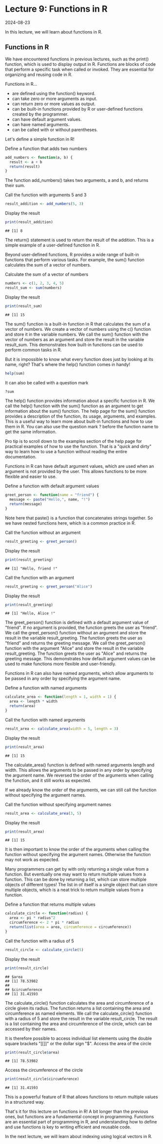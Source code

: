 # Lecture 9: Functions in R
2024-08-23

In this lecture, we will learn about functions in R.

## Functions in R

We have encountered functions in previous lectures, such as the print() function, which is used to display output in R.
Functions are blocks of code that perform a specific task when called or invoked.
They are essential for organizing and reusing code in R.

Functions in R...

- are defined using the function() keyword.
- can take zero or more arguments as input.
- can return zero or more values as output.
- can be built-in functions provided by R or user-defined functions created by the programmer.
- can have default argument values.
- can have named arguments.
- can be called with or without parentheses.

Let's define a simple function in R!

Define a function that adds two numbers


``` r
add_numbers <- function(a, b) {
  result <- a + b
  return(result)
}
```

The function add_numbers() takes two arguments, a and b, and returns their sum.

Call the function with arguments 5 and 3


``` r
result_addition <- add_numbers(5, 3)
```

Display the result


``` r
print(result_addition)
```

```
## [1] 8
```

The return() statement is used to return the result of the addition.
This is a simple example of a user-defined function in R.

Beyond user-defined functions, R provides a wide range of built-in functions that perform various tasks.
For example, the sum() function calculates the sum of a vector of numbers.

Calculate the sum of a vector of numbers


``` r
numbers <- c(1, 2, 3, 4, 5)
result_sum <- sum(numbers)
```

Display the result


``` r
print(result_sum)
```

```
## [1] 15
```

The sum() function is a built-in function in R that calculates the sum of a vector of numbers.
We create a vector of numbers using the c() function and store it in the variable numbers.
We call the sum() function with the vector of numbers as an argument and store the result in the variable result_sum.
This demonstrates how built-in functions can be used to perform common tasks in R.

But it is impossible to know what every function does just by looking at its name, right?
That's where the help() function comes in handy!


``` r
help(sum)
```

It can also be called with a question mark


``` r
?sum
```

The help() function provides information about a specific function in R.
We call the help() function with the sum() function as an argument to get information about the sum() function.
The help page for the sum() function provides a description of the function, its usage, arguments, and examples.
This is a useful way to learn more about built-in functions and how to use them in R.
You can also use the question mark ? before the function name to get the same information.

Pro tip is to scroll down to the examples section of the help page for practical examples of how to use the function.
That is a "quick and dirty" way to learn how to use a function without reading the entire documentation.

Functions in R can have default argument values, which are used when an argument is not provided by the user.
This allows functions to be more flexible and easier to use.

Define a function with default argument values


``` r
greet_person <- function(name = "friend") {
  message <- paste("Hello,", name, "!")
  return(message)
}
```

Note here that paste() is a function that concatenates strings together.
So we have nested functions here, which is a common practice in R.

Call the function without an argument


``` r
result_greeting <- greet_person()
```

Display the result


``` r
print(result_greeting)
```

```
## [1] "Hello, friend !"
```

Call the function with an argument


``` r
result_greeting <- greet_person("Alice")
```

Display the result


``` r
print(result_greeting)
```

```
## [1] "Hello, Alice !"
```

The greet_person() function is defined with a default argument value of "friend".
If no argument is provided, the function greets the user as "friend".
We call the greet_person() function without an argument and store the result in the variable result_greeting.
The function greets the user as "friend" and returns the greeting message.
We call the greet_person() function with the argument "Alice" and store the result in the variable result_greeting.
The function greets the user as "Alice" and returns the greeting message.
This demonstrates how default argument values can be used to make functions more flexible and user-friendly.

Functions in R can also have named arguments, which allow arguments to be passed in any order by specifying the argument name.

Define a function with named arguments


``` r
calculate_area <- function(length = 1, width = 1) {
  area <- length * width
  return(area)
}
```

Call the function with named arguments


``` r
result_area <- calculate_area(width = 5, length = 3)
```

Display the result


``` r
print(result_area)
```

```
## [1] 15
```

The calculate_area() function is defined with named arguments length and width.
This allows the arguments to be passed in any order by specifying the argument name.
We reversed the order of the arguments when calling the function, and it still works as expected.

If we already know the order of the arguments, we can still call the function without specifying the argument names.

Call the function without specifying argument names


``` r
result_area <- calculate_area(3, 5)
```

Display the result


``` r
print(result_area)
```

```
## [1] 15
```

It is then important to know the order of the arguments when calling the function without specifying the argument names.
Otherwise the function may not work as expected.

Many programmers can get by with only returning a single value from a function.
But eventually one may want to return multiple values from a function.
This can be done by returning a list, which can store multiple objects of different types!
The list in of itself is a single object that can store multiple objects,
which is a neat trick to return multiple values from a function.

Define a function that returns multiple values


``` r
calculate_circle <- function(radius) {
  area <- pi * radius^2
  circumference <- 2 * pi * radius
  return(list(area = area, circumference = circumference))
}
```

Call the function with a radius of 5


``` r
result_circle <- calculate_circle(5)
```

Display the result


``` r
print(result_circle)
```

```
## $area
## [1] 78.53982
## 
## $circumference
## [1] 31.41593
```

The calculate_circle() function calculates the area and circumference of a circle given its radius.
The function returns a list containing the area and circumference as named elements.
We call the calculate_circle() function with a radius of 5 and store the result in the variable result_circle.
The result is a list containing the area and circumference of the circle, which can be accessed by their names.

It is therefore possible to access individual list elements using the double square brackets "[[]]" or the dollar sign "$".
Access the area of the circle


``` r
print(result_circle$area)
```

```
## [1] 78.53982
```

Access the circumference of the circle


``` r
print(result_circle$circumference)
```

```
## [1] 31.41593
```

This is a powerful feature of R that allows functions to return multiple values in a structured way.

That's it for this lecture on functions in R! A bit longer than the previous ones, but functions are a fundamental concept in programming.
Functions are an essential part of programming in R, and understanding how to define and use functions is key
to writing efficient and reusable code.

In the next lecture, we will learn about indexing using logical vectors in R.
